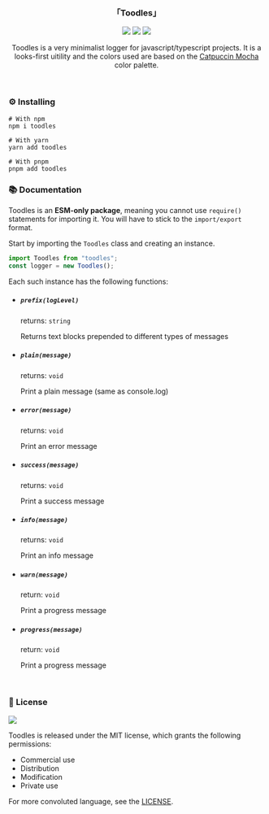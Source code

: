 <h3 align="center">
	「Toodles」
</h3>

<p align="center">
  <a href="https://www.npmjs.com/package/toodles"><img src="https://img.shields.io/npm/v/toodles?colorA=1e1e28&colorB=f2cecf&style=for-the-badge&logo=npm"></a> 
  <a href="https://github.com/DarkGuy10/Toodles/stargazers"><img src="https://img.shields.io/github/stars/DarkGuy10/Toodles?colorA=1e1e28&colorB=c9cbff&logoColor=D9E0EE&style=for-the-badge&logo=starship"></a> 
  <a href="https://github.com/DarkGuy10/Nukecord/issues"><img src="https://img.shields.io/github/issues/DarkGuy10/Nukecord?colorA=1e1e28&colorB=bee4ed&logoColor=D9E0EE&logo=gitbook&style=for-the-badge"></a>
</p>

<p align="center">
Toodles is a very minimalist logger for javascript/typescript projects. It is a looks-first uitility and the colors used are based on the <a href="https://github.com/catppuccin/catppuccin#-palette">Catpuccin Mocha</a> color palette.
</p>

&nbsp;

### ⚙️ Installing

```
# With npm
npm i toodles

# With yarn
yarn add toodles

# With pnpm
pnpm add toodles
```

### 📚 Documentation

Toodles is an **ESM-only package**, meaning you cannot use `require()` statements for importing it. You will have to stick to the `import/export` format.

Start by importing the `Toodles` class and creating an instance.

```ts
import Toodles from "toodles";
const logger = new Toodles();
```

Each such instance has the following functions:

- ##### `prefix(logLevel)`

  returns: `string`

  Returns text blocks prepended to different types of messages

- ##### `plain(message)`

  returns: `void`

  Print a plain message (same as console.log)

- ##### `error(message)`

  returns: `void`

  Print an error message

- ##### `success(message)`

  returns: `void`

  Print a success message

- ##### `info(message)`

  returns: `void`

  Print an info message

- ##### `warn(message)`

  return: `void`

  Print a progress message

- ##### `progress(message)`

  return: `void`

  Print a progress message

&nbsp;

### 📜 License

<a href="https://github.com/darkguy10/Toodles/blob/main/LICENSE.md"><img src="https://img.shields.io/github/license/darkguy10/Toodles?style=for-the-badge&labelColor=302D41&color=C9CBFF"/></a>

Toodles is released under the MIT license, which grants the following permissions:

- Commercial use
- Distribution
- Modification
- Private use

For more convoluted language, see the [LICENSE](https://github.com/darkguy10/Toodles/blob/main/LICENSE.md).

